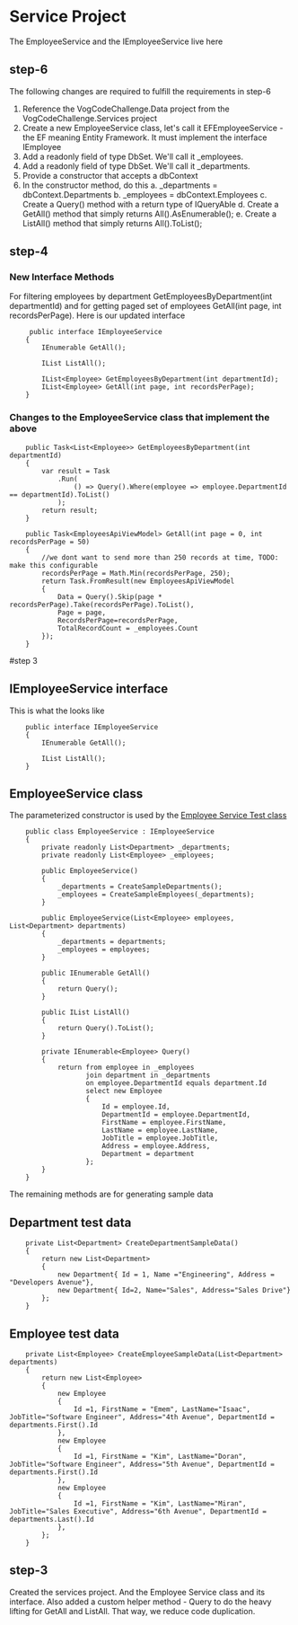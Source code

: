 ﻿# Service Project
The EmployeeService and the IEmployeeService live here

## step-6

The following changes are required to fulfill the requirements in step-6

1.    Reference the VogCodeChallenge.Data project from the VogCodeChallenge.Services project
2.    Create a new EmployeeService class, let's call it EFEmployeeService - the EF meaning Entity Framework. It must implement the interface IEmployee
3.    Add a readonly field of type DbSet<Employee>. We'll call it _employees.
3.    Add a readonly field of type DbSet<Departments>. We'll call it _departments.
4.    Provide a constructor that accepts a dbContext
5.    In the constructor method, do this
          a. _departments = dbContext.Departments
          b. _employees = dbContext.Employees
          c. Create a Query() method with a return type of IQueryAble<Employee>
          d. Create a GetAll() method that simply returns All().AsEnumerable();
          e. Create a ListAll() method that simply returns All().ToList();


## step-4

### New Interface Methods

For filtering employees by department GetEmployeesByDepartment(int departmentId) and for getting paged set of employees  GetAll(int page, int recordsPerPage). Here is our updated interface
```
     public interface IEmployeeService
    {
        IEnumerable GetAll();

        IList ListAll();

        IList<Employee> GetEmployeesByDepartment(int departmentId);
        IList<Employee> GetAll(int page, int recordsPerPage);
    }
```

### Changes to the EmployeeService class that implement the above

```
    public Task<List<Employee>> GetEmployeesByDepartment(int departmentId)
    {
        var result = Task
            .Run(
                () => Query().Where(employee => employee.DepartmentId == departmentId).ToList()
            );
        return result;
    }

    public Task<EmployeesApiViewModel> GetAll(int page = 0, int recordsPerPage = 50)
    {
        //we dont want to send more than 250 records at time, TODO: make this configurable
        recordsPerPage = Math.Min(recordsPerPage, 250);
        return Task.FromResult(new EmployeesApiViewModel
        {
            Data = Query().Skip(page * recordsPerPage).Take(recordsPerPage).ToList(),
            Page = page,
            RecordsPerPage=recordsPerPage, 
            TotalRecordCount = _employees.Count
        });
    }
```

#step 3

## IEmployeeService interface
This is what the looks like

```
    public interface IEmployeeService
    {
        IEnumerable GetAll();

        IList ListAll();
    }
```

## EmployeeService class

The parameterized constructor is used by the [Employee Service Test class](../VogCodeChallenge.Tests/README.md)

```
    public class EmployeeService : IEmployeeService
    {
        private readonly List<Department> _departments;
        private readonly List<Employee> _employees;

        public EmployeeService()
        {
            _departments = CreateSampleDepartments();
            _employees = CreateSampleEmployees(_departments);
        }

        public EmployeeService(List<Employee> employees, List<Department> departments)
        {
            _departments = departments;
            _employees = employees;
        }

        public IEnumerable GetAll()
        {
            return Query();
        }

        public IList ListAll()
        {
            return Query().ToList();
        }

        private IEnumerable<Employee> Query()
        {
            return from employee in _employees
                   join department in _departments
                   on employee.DepartmentId equals department.Id
                   select new Employee
                   {
                       Id = employee.Id,
                       DepartmentId = employee.DepartmentId,
                       FirstName = employee.FirstName,
                       LastName = employee.LastName,
                       JobTitle = employee.JobTitle,
                       Address = employee.Address, 
                       Department = department
                   };
        } 
    }
```

The remaining methods are for generating sample data

## Department test data
```
    private List<Department> CreateDepartmentSampleData()
    {
        return new List<Department>
        {
            new Department{ Id = 1, Name ="Engineering", Address = "Developers Avenue"},
            new Department{ Id=2, Name="Sales", Address="Sales Drive"}
        };
    }
```

## Employee test data
```
    private List<Employee> CreateEmployeeSampleData(List<Department> departments)
    {
        return new List<Employee>
        {
            new Employee
            {
                Id =1, FirstName = "Emem", LastName="Isaac", JobTitle="Software Engineer", Address="4th Avenue", DepartmentId = departments.First().Id
            },
            new Employee
            {
                Id =1, FirstName = "Kim", LastName="Doran", JobTitle="Software Engineer", Address="5th Avenue", DepartmentId = departments.First().Id
            },
            new Employee
            {
                Id =1, FirstName = "Kim", LastName="Miran", JobTitle="Sales Executive", Address="6th Avenue", DepartmentId = departments.Last().Id
            },
        };
    }
```

## step-3
Created the services project. And the Employee Service class and its interface. Also added a custom helper method - Query to do the heavy lifting for GetAll and ListAll. That way, we reduce code duplication.

